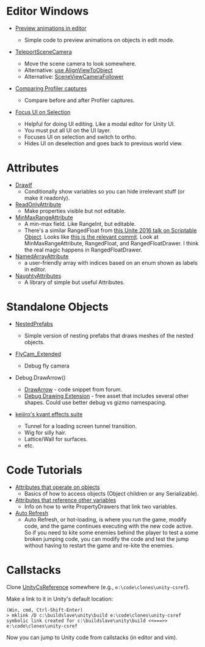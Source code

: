 Editor Windows
==============

* [Preview animations in editor](https://forum.unity.com/threads/sample-mecanim-animations-in-editor.262973/#post-1741587)
    * Simple code to preview animations on objects in edit mode.
* [TeleportSceneCamera](https://forum.unity.com/threads/moving-scene-view-camera-from-editor-script.64920/#post-3425242)
    * Move the scene camera to look somewhere.
    * Alternative: [use AlignViewToObject](http://answers.unity.com/answers/256969/view.html)
    * Alternative: [SceneViewCameraFollower](http://wiki.unity3d.com/index.php/SceneViewCameraFollower)
* [Comparing Profiler captures](https://answers.unity.com/questions/1507144/how-do-i-compare-two-profiler-captures-against-eac.html)
    * Compare before and after Profiler captures.

* [Focus UI on Selection](https://www.reddit.com/r/Unity3D/comments/6yaiit/free_editor_script_to_automatically_hide_ui_layer/dmmc393/)
    * Helpful for doing UI editing. Like a modal editor for Unity UI.
    * You must put all UI on the UI layer.
    * Focuses UI on selection and switch to ortho.
    * Hides UI on deselection and goes back to previous world view.

Attributes
==========

* [DrawIf](https://forum.unity.com/threads/draw-a-field-only-if-a-condition-is-met.448855/#post-3435603)
    * Conditionally show variables so you can hide irrelevant stuff (or make it readonly).
* [ReadOnlyAttribute](https://gist.github.com/MattRix/9fb45606bfbc16254641e4d462117737)
    * Make properties visible but not editable.
* [MinMaxRangeAttribute](http://www.grapefruitgames.com/blog/2013/11/a-min-max-range-for-unity/)
    * A min-max field. Like RangeInt, but editable.
    * There's a similar RangedFloat from [this Unite 2016 talk on Scriptable Object](https://youtu.be/6vmRwLYWNRo?t=39m9s). Looks like [this is the relevant commit](https://bitbucket.org/richardfine/scriptableobjectdemo/commits/03a730f1b0581c0d424268bc03e33dac21f34248). Look at MinMaxRangeAttribute, RangedFloat, and RangedFloatDrawer. I think the real magic happens in RangedFloatDrawer.
* [NamedArrayAttribute](https://answers.unity.com/answers/1472176/view.html)
    * a user-friendly array with indices based on an enum shown as labels in editor.
* [NaughtyAttributes](https://github.com/dbrizov/NaughtyAttributes)
    * A library of simple but useful Attributes.


Standalone Objects
==================

* [NestedPrefabs](https://gist.github.com/karlmarxman/b1b05c1d8e4166d1d5eea8589445cffa)
    * Simple version of nesting prefabs that draws meshes of the nested objects.

* [FlyCam_Extended](http://wiki.unity3d.com/index.php/FlyCam_Extended)
    * Debug fly camera

* Debug.DrawArrow()
    * [DrawArrow](https://forum.unity.com/threads/debug-drawarrow.85980/) - code snippet from forum.
    * [Debug Drawing Extension](https://forum.unity.com/threads/debug-drawing-extension-arkham-interactive.202237/) - free asset that includes several other shapes. Could use better debug vs gizmo namespacing.

* [keijiro's kvant effects suite](https://github.com/search?q=kvant+user%3Akeijiro&type=Repositories)
    * Tunnel for a loading screen tunnel transition.
    * Wig for silly hair.
    * Lattice/Wall for surfaces.
    * etc.


Code Tutorials
==============

* [Attributes that operate on objects](https://answers.unity.com/answers/1471740/view.html)
    * Basics of how to access objects (Object children or any Serializable).
* [Attributes that reference other variables](https://answers.unity.com/questions/1471758/create-an-attribute-that-references-another-proper.html)
    * Info on how to write PropertyDrawers that link two variables.
* [Auto Refresh](https://gist.github.com/cobbpg/a74c8a5359554eb3daa5)
    * Auto Refresh, or hot-loading, is where you run the game, modify code, and the game continues executing with the new code active. So if you need to kite some enemies behind the player to test a some broken jumping code, you can modify the code and test the jump without having to restart the game and re-kite the enemies.


Callstacks
==========

Clone [UnityCsReference](https://github.com/Unity-Technologies/UnityCsReference) somewhere (e.g., `e:\code\clones\unity-csref`).

Make a link to it in Unity's default location:

    (Win, cmd, Ctrl-Shift-Enter)
    > mklink /D c:\buildslave\unity\build e:\code\clones\unity-csref
    symbolic link created for c:\buildslave\unity\build <<===>> e:\code\clones\unity-csref

Now you can jump to Unity code from callstacks (in editor and vim).

